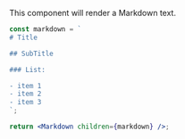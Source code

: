 This component will render a Markdown text.

```jsx
const markdown = `
# Title

## SubTitle

### List:

- item 1
- item 2
- item 3
`;

return <Markdown children={markdown} />;
```
